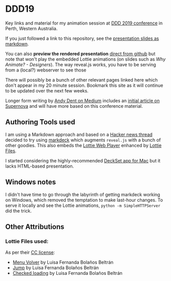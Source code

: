 # DDD19
Key links and material for my animation session at [DDD 2019 conference][ddd] in Perth, Western Australia.

If you just followed a link to this repository, see the [presentation slides as markdown](./slides.md).

You can also **preview the rendered presentation** [direct from github][prev] but note that won't play the embedded Lottie animations (on slides such as _Why Animate? - Designers_). The way reveal.js works, you have to be serving from a (local?) webserver to see those

There will possibly be a bunch of other relevant pages linked here which don't appear in my 20 minute session. Bookmark this site as it will continue to be updated over the next few weeks.

Longer form writing by [Andy Dent on Medium][adMedium] includes an [initial article on Supernova][sn1] and will have more based on this conference material.

## Authoring Tools used
I am using a Markdown approach and based on a [Hacker news thread][hn] decided to try using [markdeck][md] which augments `reveal.js` with a bunch of other goodies. This also embeds the [Lottie Web Player][lottieWeb] enhanced by [Lottie Files][lottiefiles].

I started considering the highly-recommended [DeckSet app for Mac][deckset] but it lacks HTML-based presentation.

## Windows notes
I didn't have time to go through the labyrinth of getting markdeck working on Windows, which removed the temptation to make last-hour changes. To serve it locally and see the Lottie animations, `python -m SimpleHTTPServer` did the trick.

## Other Attributions

### Lottie Files used:

As per their [CC license][lottieCC]: 

- [Menu Volver][926] by Luisa Fernanda Bolaños Beltrán
- [Jump][8103] by Luisa Fernanda Bolaños Beltrán
- [Checked loading][961] by Luisa Fernanda Bolaños Beltrán

[ddd]: https://dddperth.com/
[md]: https://github.com/arnehilmann/markdeck
[hn]: https://news.ycombinator.com/item?id=18863691
[deckset]: https://www.deckset.com/
[prev]: http://htmlpreview.github.io/?https://github.com/AndyDentFree/DDD19/blob/master/deck/index.html#/anyone-can-animate
[926]: https://lottiefiles.com/926-menu-volver
[8103]: https://lottiefiles.com/8103-jump
[961]: https://lottiefiles.com/961-checked-loading
[lottieCC]: https://lottiefiles.com/page/license
[adMedium]: https://medium.com/@andydentperth
[sn1]: https://uxdesign.cc/supernova-exploding-design-tool-myths-5135d9f6e2fe
[lottieWeb]: https://lottiefiles.com/web-player
[lottiefiles]: https://lottiefiles.com/
